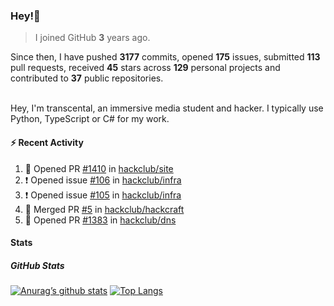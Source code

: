 ### Hey!👋
<!-- [![Banner](banner.png)](https://dillonb07.is-a.dev) -->


> I joined GitHub **3** years ago.

Since then, I have pushed **3177** commits, opened **175** issues, submitted **113** pull requests, received **45** stars across **129** personal projects and contributed to **37** public repositories.

<br>
Hey, I'm transcental, an immersive media student and hacker. I typically use Python, TypeScript or C# for my work.

<br>

#### :zap: Recent Activity

<!--START_SECTION:activity-->
1. 💪 Opened PR [#1410](https://github.com/hackclub/site/pull/1410) in [hackclub/site](https://github.com/hackclub/site)
2. ❗ Opened issue [#106](https://github.com/hackclub/infra/issues/106) in [hackclub/infra](https://github.com/hackclub/infra)
3. ❗ Opened issue [#105](https://github.com/hackclub/infra/issues/105) in [hackclub/infra](https://github.com/hackclub/infra)
4. 🎉 Merged PR [#5](https://github.com/hackclub/hackcraft/pull/5) in [hackclub/hackcraft](https://github.com/hackclub/hackcraft)
5. 💪 Opened PR [#1383](https://github.com/hackclub/dns/pull/1383) in [hackclub/dns](https://github.com/hackclub/dns)
<!--END_SECTION:activity-->

#### Stats

##### GitHub Stats
[![Anurag’s github stats](https://github-readme-stats.vercel.app/api?username=transcental&show_icons=true&theme=radical)](https://github.com/transcental)
[![Top Langs](https://github-readme-stats.vercel.app/api/top-langs/?username=transcental&layout=compact&theme=radical)](https://github.com/transcental)
